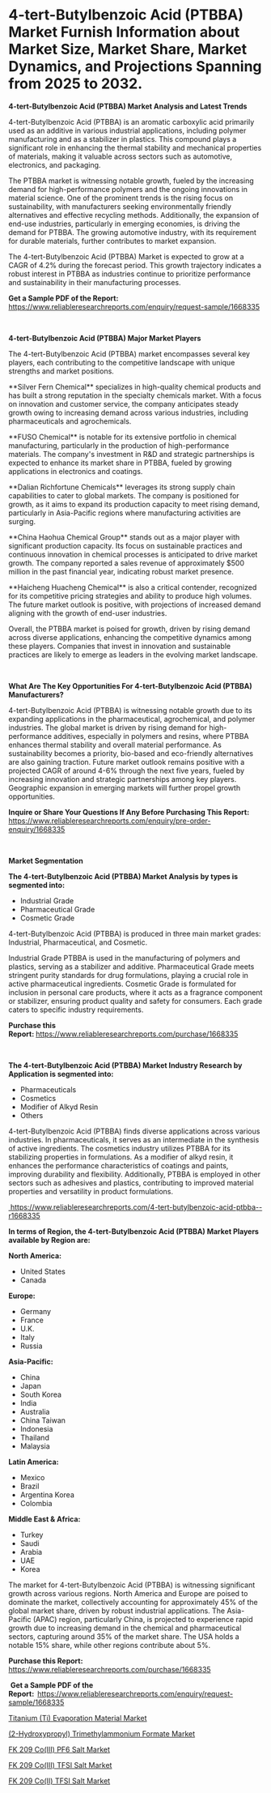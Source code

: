 <p><h1>4-tert-Butylbenzoic Acid (PTBBA) Market Furnish Information about Market Size, Market Share, Market Dynamics, and Projections Spanning from 2025 to 2032.</h1></p><p><strong>4-tert-Butylbenzoic Acid (PTBBA) Market Analysis and Latest Trends</strong></p>
<p><p>4-tert-Butylbenzoic Acid (PTBBA) is an aromatic carboxylic acid primarily used as an additive in various industrial applications, including polymer manufacturing and as a stabilizer in plastics. This compound plays a significant role in enhancing the thermal stability and mechanical properties of materials, making it valuable across sectors such as automotive, electronics, and packaging.</p><p>The PTBBA market is witnessing notable growth, fueled by the increasing demand for high-performance polymers and the ongoing innovations in material science. One of the prominent trends is the rising focus on sustainability, with manufacturers seeking environmentally friendly alternatives and effective recycling methods. Additionally, the expansion of end-use industries, particularly in emerging economies, is driving the demand for PTBBA. The growing automotive industry, with its requirement for durable materials, further contributes to market expansion.</p><p>The 4-tert-Butylbenzoic Acid (PTBBA) Market is expected to grow at a CAGR of 4.2% during the forecast period. This growth trajectory indicates a robust interest in PTBBA as industries continue to prioritize performance and sustainability in their manufacturing processes.</p></p>
<p><strong>Get a Sample PDF of the Report:&nbsp;</strong> <a href="https://www.reliableresearchreports.com/enquiry/request-sample/1668335?utm_campaign=37&utm_medium=2&utm_source=Github&utm_content=ia&utm_term=02042025&utm_id=4-tert-butylbenzoic-acid-ptbba">https://www.reliableresearchreports.com/enquiry/request-sample/1668335</a></p>
<p>&nbsp;</p>
<p><strong>4-tert-Butylbenzoic Acid (PTBBA) Major Market Players</strong></p>
<p><p>The 4-tert-Butylbenzoic Acid (PTBBA) market encompasses several key players, each contributing to the competitive landscape with unique strengths and market positions.</p><p>**Silver Fern Chemical** specializes in high-quality chemical products and has built a strong reputation in the specialty chemicals market. With a focus on innovation and customer service, the company anticipates steady growth owing to increasing demand across various industries, including pharmaceuticals and agrochemicals.</p><p>**FUSO Chemical** is notable for its extensive portfolio in chemical manufacturing, particularly in the production of high-performance materials. The company's investment in R&D and strategic partnerships is expected to enhance its market share in PTBBA, fueled by growing applications in electronics and coatings.</p><p>**Dalian Richfortune Chemicals** leverages its strong supply chain capabilities to cater to global markets. The company is positioned for growth, as it aims to expand its production capacity to meet rising demand, particularly in Asia-Pacific regions where manufacturing activities are surging.</p><p>**China Haohua Chemical Group** stands out as a major player with significant production capacity. Its focus on sustainable practices and continuous innovation in chemical processes is anticipated to drive market growth. The company reported a sales revenue of approximately $500 million in the past financial year, indicating robust market presence.</p><p>**Haicheng Huacheng Chemical** is also a critical contender, recognized for its competitive pricing strategies and ability to produce high volumes. The future market outlook is positive, with projections of increased demand aligning with the growth of end-user industries.</p><p>Overall, the PTBBA market is poised for growth, driven by rising demand across diverse applications, enhancing the competitive dynamics among these players. Companies that invest in innovation and sustainable practices are likely to emerge as leaders in the evolving market landscape.</p></p>
<p>&nbsp;</p>
<p><strong>What Are The Key Opportunities For 4-tert-Butylbenzoic Acid (PTBBA) Manufacturers?</strong></p>
<p><p>4-tert-Butylbenzoic Acid (PTBBA) is witnessing notable growth due to its expanding applications in the pharmaceutical, agrochemical, and polymer industries. The global market is driven by rising demand for high-performance additives, especially in polymers and resins, where PTBBA enhances thermal stability and overall material performance. As sustainability becomes a priority, bio-based and eco-friendly alternatives are also gaining traction. Future market outlook remains positive with a projected CAGR of around 4-6% through the next five years, fueled by increasing innovation and strategic partnerships among key players. Geographic expansion in emerging markets will further propel growth opportunities.</p></p>
<p><strong>Inquire or Share Your Questions If Any Before Purchasing This Report:</strong> <a href="https://www.reliableresearchreports.com/enquiry/pre-order-enquiry/1668335?utm_campaign=37&utm_medium=2&utm_source=Github&utm_content=ia&utm_term=02042025&utm_id=4-tert-butylbenzoic-acid-ptbba">https://www.reliableresearchreports.com/enquiry/pre-order-enquiry/1668335</a></p>
<p>&nbsp;</p>
<p><strong>Market Segmentation</strong></p>
<p><strong>The 4-tert-Butylbenzoic Acid (PTBBA) Market Analysis by types is segmented into:</strong></p>
<p><ul><li>Industrial Grade</li><li>Pharmaceutical Grade</li><li>Cosmetic Grade</li></ul></p>
<p><p>4-tert-Butylbenzoic Acid (PTBBA) is produced in three main market grades: Industrial, Pharmaceutical, and Cosmetic. </p><p>Industrial Grade PTBBA is used in the manufacturing of polymers and plastics, serving as a stabilizer and additive. Pharmaceutical Grade meets stringent purity standards for drug formulations, playing a crucial role in active pharmaceutical ingredients. Cosmetic Grade is formulated for inclusion in personal care products, where it acts as a fragrance component or stabilizer, ensuring product quality and safety for consumers. Each grade caters to specific industry requirements.</p></p>
<p><strong>Purchase this Report:&nbsp;</strong><a href="https://www.reliableresearchreports.com/purchase/1668335?utm_campaign=37&utm_medium=2&utm_source=Github&utm_content=ia&utm_term=02042025&utm_id=4-tert-butylbenzoic-acid-ptbba">https://www.reliableresearchreports.com/purchase/1668335</a></p>
<p>&nbsp;</p>
<p><strong>The 4-tert-Butylbenzoic Acid (PTBBA) Market Industry Research by Application is segmented into:</strong></p>
<p><ul><li>Pharmaceuticals</li><li>Cosmetics</li><li>Modifier of Alkyd Resin</li><li>Others</li></ul></p>
<p><p>4-tert-Butylbenzoic Acid (PTBBA) finds diverse applications across various industries. In pharmaceuticals, it serves as an intermediate in the synthesis of active ingredients. The cosmetics industry utilizes PTBBA for its stabilizing properties in formulations. As a modifier of alkyd resin, it enhances the performance characteristics of coatings and paints, improving durability and flexibility. Additionally, PTBBA is employed in other sectors such as adhesives and plastics, contributing to improved material properties and versatility in product formulations.</p></p>
<p><a href="https://www.reliableresearchreports.com/4-tert-butylbenzoic-acid-ptbba--r1668335?utm_campaign=37&utm_medium=2&utm_source=Github&utm_content=ia&utm_term=02042025&utm_id=4-tert-butylbenzoic-acid-ptbba">&nbsp;https://www.reliableresearchreports.com/4-tert-butylbenzoic-acid-ptbba--r1668335</a></p>
<p><strong>In terms of Region, the 4-tert-Butylbenzoic Acid (PTBBA) Market Players available by Region are:</strong></p>
<p>
    <p> <strong> North America: </strong>
        <ul>
            <li>United States</li>
            <li>Canada</li>
        </ul>
        </p> 
    <p> <strong> Europe: </strong>
        <ul>
            <li>Germany</li>
            <li>France</li>
            <li>U.K.</li>
            <li>Italy</li>
            <li>Russia</li>
        </ul>
        </p> 
    <p> <strong> Asia-Pacific: </strong>
        <ul>
            <li>China</li>
            <li>Japan</li>
            <li>South Korea</li>
            <li>India</li>
            <li>Australia</li>
            <li>China Taiwan</li>
            <li>Indonesia</li>
            <li>Thailand</li>
            <li>Malaysia</li>
        </ul>
        </p> 
    <p> <strong> Latin America: </strong>
        <ul>
            <li>Mexico</li>
            <li>Brazil</li>
            <li>Argentina Korea</li>
            <li>Colombia</li>
        </ul>
        </p> 
    <p> <strong> Middle East & Africa: </strong>
        <ul>
            <li>Turkey</li>
            <li>Saudi</li>
            <li>Arabia</li>
            <li>UAE</li>
            <li>Korea</li>
        </ul>
    </p>
    </p>
<p><p>The market for 4-tert-Butylbenzoic Acid (PTBBA) is witnessing significant growth across various regions. North America and Europe are poised to dominate the market, collectively accounting for approximately 45% of the global market share, driven by robust industrial applications. The Asia-Pacific (APAC) region, particularly China, is projected to experience rapid growth due to increasing demand in the chemical and pharmaceutical sectors, capturing around 35% of the market share. The USA holds a notable 15% share, while other regions contribute about 5%.</p></p>
<p><strong>Purchase this Report: </strong><a href="https://www.reliableresearchreports.com/purchase/1668335?utm_campaign=37&utm_medium=2&utm_source=Github&utm_content=ia&utm_term=02042025&utm_id=4-tert-butylbenzoic-acid-ptbba">https://www.reliableresearchreports.com/purchase/1668335</a></p>
<p>&nbsp;<strong>Get a Sample PDF of the Report:&nbsp;&nbsp;</strong><a href="https://www.reliableresearchreports.com/enquiry/request-sample/1668335?utm_campaign=37&utm_medium=2&utm_source=Github&utm_content=ia&utm_term=02042025&utm_id=4-tert-butylbenzoic-acid-ptbba">https://www.reliableresearchreports.com/enquiry/request-sample/1668335</a></p>
<p><strong></strong></p>
<p><p><a href="https://github.com/shizutuvana/Market-Research-Report-List-1/blob/main/titanium-ti-evaporation-material-market.md?utm_campaign=37&utm_medium=2&utm_source=Github&utm_content=ia&utm_term=02042025&utm_id=4-tert-butylbenzoic-acid-ptbba">Titanium (Ti) Evaporation Material Market</a></p><p><a href="https://github.com/dukawashviro/Market-Research-Report-List-1/blob/main/2-hydroxypropyl-trimethylammonium-formate-market.md?utm_campaign=37&utm_medium=2&utm_source=Github&utm_content=ia&utm_term=02042025&utm_id=4-tert-butylbenzoic-acid-ptbba">(2-Hydroxypropyl) Trimethylammonium Formate Market</a></p><p><a href="https://github.com/tineamonaya/Market-Research-Report-List-1/blob/main/fk-209-coiii-pf6-salt-market.md?utm_campaign=37&utm_medium=2&utm_source=Github&utm_content=ia&utm_term=02042025&utm_id=4-tert-butylbenzoic-acid-ptbba">FK 209 Co(III) PF6 Salt Market</a></p><p><a href="https://github.com/molayrabeta/Market-Research-Report-List-1/blob/main/fk-209-coiii-tfsi-salt-market.md?utm_campaign=37&utm_medium=2&utm_source=Github&utm_content=ia&utm_term=02042025&utm_id=4-tert-butylbenzoic-acid-ptbba">FK 209 Co(III) TFSI Salt Market</a></p><p><a href="https://github.com/koopalujale2/Market-Research-Report-List-1/blob/main/fk-209-coii-tfsi-salt-market.md?utm_campaign=37&utm_medium=2&utm_source=Github&utm_content=ia&utm_term=02042025&utm_id=4-tert-butylbenzoic-acid-ptbba">FK 209 Co(II) TFSI Salt Market</a></p></p>